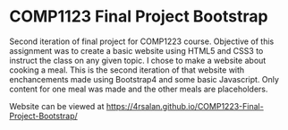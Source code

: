 # COMP1123 Final Project Bootstrap
Second iteration of final project for COMP1223 course. Objective of this assignment was to create a basic website using HTML5 and CSS3 to instruct the class on any given topic. I chose to make a website about cooking a meal. This is the second iteration of that website with enchancements made using Bootstrap4 and some basic Javascript. Only content for one meal was made and the other meals are placeholders.

Website can be viewed at 
https://4rsalan.github.io/COMP1223-Final-Project-Bootstrap/
